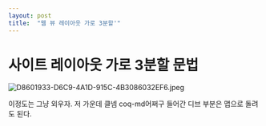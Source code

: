 ```yaml
---
layout: post
title:  "웹 뷰 레이아웃 가로 3분할'"
---
```



# 사이트 레이아웃 가로 3분할 문법

![D8601933-D6C9-4A1D-915C-4B3086032EF6.jpeg](%E1%84%89%E1%85%A1%E1%84%8B%E1%85%B5%E1%84%90%E1%85%B3%20%E1%84%85%E1%85%A6%E1%84%8B%E1%85%B5%E1%84%8B%E1%85%A1%E1%84%8B%E1%85%AE%E1%86%BA%20%E1%84%80%E1%85%A1%E1%84%85%E1%85%A9%203%E1%84%87%E1%85%AE%E1%86%AB%E1%84%92%E1%85%A1%E1%86%AF%20%E1%84%86%E1%85%AE%E1%86%AB%E1%84%87%E1%85%A5%E1%86%B8%208db29e142a3245bda2d58f7cf63f33db/D8601933-D6C9-4A1D-915C-4B3086032EF6.jpeg)

이정도는 그냥 외우자. 저 가운데 클넴 coq-md어쩌구 들어간 디브 부분은 맵으로 돌려도 된다.
